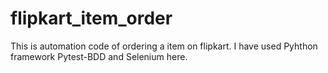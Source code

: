 # flipkart_item_order
This is automation code of ordering a item on flipkart. I have used Pyhthon framework Pytest-BDD and Selenium here.
